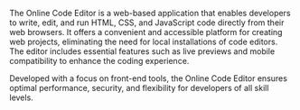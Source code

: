 The Online Code Editor is a web-based application that enables developers to write, edit, and run HTML, CSS, and JavaScript code directly from their web browsers. It offers a convenient and accessible platform for creating web projects, eliminating the need for local installations of code editors. The editor includes essential features such as live previews and mobile compatibility to enhance the coding experience.

Developed with a focus on front-end tools, the Online Code Editor ensures optimal performance, security, and flexibility for developers of all skill levels.
